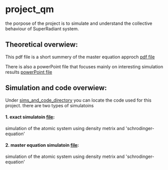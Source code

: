 # project_qm
the porpose of the project is to simulate and understand the collective behaviour of SuperRadiant system.

## Theoretical overwiew:
This pdf file is a short summery of the master equation approch [pdf file](./How_simple_SR_f.pdf)

There is also a powerPoint file that focuses mainly on interesting simulation results [powerPoint file](./SR_system_evolution_presentation.pptx)

## Simulation and code overwiew:
Under [sims_and_code_directory](./sr_simulation) you can locate the code used for this project.
there are two types of simulatoins
#### 1. exact simulatoin [file](./sr_simulation/exact_simulatoin_with_julia.ipynb):
  simulation of the atomic system using density metrix and 'schrodinger-equation'
#### 2. master equation simulatoin [file](./sr_simulation/SR_simulations_master_equations):
  simulation of the atomic system using density metrix and 'schrodinger-equation' 
